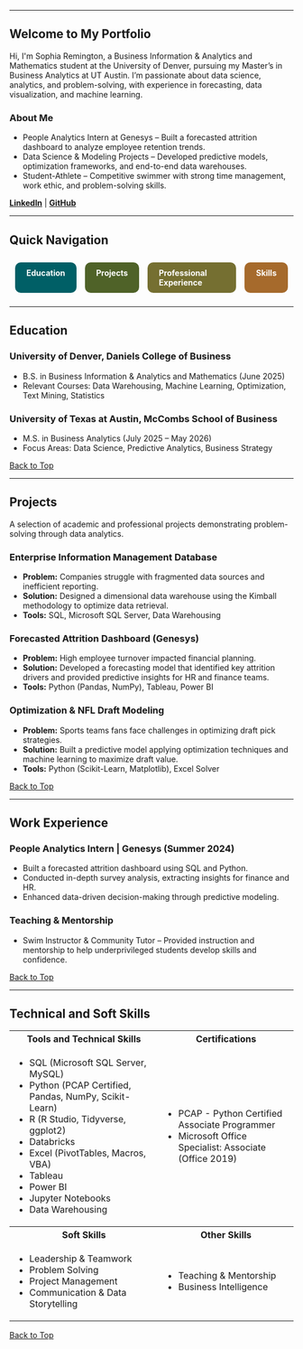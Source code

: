 <a name="top"></a>
<hr>

## Welcome to My Portfolio
Hi, I'm Sophia Remington, a Business Information & Analytics and Mathematics student at the University of Denver, pursuing my Master’s in Business Analytics at UT Austin. I’m passionate about data science, analytics, and problem-solving, with experience in forecasting, data visualization, and machine learning.

### About Me
- People Analytics Intern at Genesys – Built a forecasted attrition dashboard to analyze employee retention trends.
- Data Science & Modeling Projects – Developed predictive models, optimization frameworks, and end-to-end data warehouses.
- Student-Athlete – Competitive swimmer with strong time management, work ethic, and problem-solving skills.

[**LinkedIn**](https://www.linkedin.com/in/sophiaremington) | [**GitHub**](#)

---
## Quick Navigation
<div style="display: flex; gap: 15px; justify-content: center; padding: 10px;">
  <a href="#education" style="background-color: #005f66; color: white; padding: 10px 20px; border-radius: 10px; text-decoration: none; font-weight: bold;">Education</a>
  <a href="#projects" style="background-color: #4F6228; color: white; padding: 10px 20px; border-radius: 10px; text-decoration: none; font-weight: bold;">Projects</a>
  <a href="#experience" style="background-color: #756f31; color: white; padding: 10px 20px; border-radius: 10px; text-decoration: none; font-weight: bold;">Professional Experience</a>
  <a href="#skills" style="background-color: #A66A2C; color: white; padding: 10px 20px; border-radius: 10px; text-decoration: none; font-weight: bold;">Skills</a>
</div>


---

<a name="education"></a>
## Education
### University of Denver, Daniels College of Business
- B.S. in Business Information & Analytics and Mathematics (June 2025)
- Relevant Courses: Data Warehousing, Machine Learning, Optimization, Text Mining, Statistics

### University of Texas at Austin, McCombs School of Business
- M.S. in Business Analytics (July 2025 – May 2026)
- Focus Areas: Data Science, Predictive Analytics, Business Strategy

[Back to Top](#top)

---

<a name="projects"></a>
## Projects
A selection of academic and professional projects demonstrating problem-solving through data analytics.

### Enterprise Information Management Database
- **Problem:** Companies struggle with fragmented data sources and inefficient reporting.
- **Solution:** Designed a dimensional data warehouse using the Kimball methodology to optimize data retrieval.
- **Tools:** SQL, Microsoft SQL Server, Data Warehousing

### Forecasted Attrition Dashboard (Genesys)
- **Problem:** High employee turnover impacted financial planning.
- **Solution:** Developed a forecasting model that identified key attrition drivers and provided predictive insights for HR and finance teams.
- **Tools:** Python (Pandas, NumPy), Tableau, Power BI

### Optimization & NFL Draft Modeling
- **Problem:** Sports teams fans face challenges in optimizing draft pick strategies.
- **Solution:** Built a predictive model applying optimization techniques and machine learning to maximize draft value.
- **Tools:** Python (Scikit-Learn, Matplotlib), Excel Solver

[Back to Top](#top)

---

<a name="experience"></a>
## Work Experience
### People Analytics Intern | Genesys (Summer 2024)
- Built a forecasted attrition dashboard using SQL and Python.
- Conducted in-depth survey analysis, extracting insights for finance and HR.
- Enhanced data-driven decision-making through predictive modeling.

### Teaching & Mentorship
- Swim Instructor & Community Tutor – Provided instruction and mentorship to help underprivileged students develop skills and confidence.


[Back to Top](#top)

---

<a name="skills"></a>
## Technical and Soft Skills

<table>
  <tr>
    <th>Tools and Technical Skills</th>
    <th>Certifications</th>
  </tr>
  <tr>
    <td>
     <ul>
        <li>SQL (Microsoft SQL Server, MySQL)</li>
        <li>Python (PCAP Certified, Pandas, NumPy, Scikit-Learn)</li>
        <li>R (R Studio, Tidyverse, ggplot2)</li>
        <li>Databricks</li>
        <li>Excel (PivotTables, Macros, VBA)</li>
        <li>Tableau</li>
        <li>Power BI</li>
        <li>Jupyter Notebooks</li>
        <li>Data Warehousing</li>
      </ul>
    </td>
    <td>
     <ul>
        <li>PCAP - Python Certified Associate Programmer</li>
        <li>Microsoft Office Specialist: Associate (Office 2019)</li>
      </ul>
    </td>
  </tr>
  <tr>
    <th>Soft Skills</th>
    <th>Other Skills</th>
 </tr>
 <tr>
   <td>
     <ul>
        <li>Leadership & Teamwork</li>
        <li>Problem Solving</li>
        <li>Project Management</li>
        <li>Communication & Data Storytelling</li>
     </ul>
   </td>
   <td>
     <ul>
        <li>Teaching & Mentorship</li>
        <li>Business Intelligence</li>
     </ul>
   </td>
 </tr>
</table>

[Back to Top](#top)
